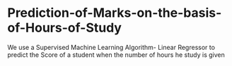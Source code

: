 # Prediction-of-Marks-on-the-basis-of-Hours-of-Study
We use a Supervised Machine Learning Algorithm- Linear Regressor to predict the Score of a student when the number of hours he study is given

